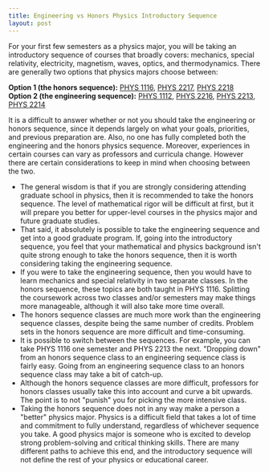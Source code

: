 ```yaml
---
title: Engineering vs Honors Physics Introductory Sequence
layout: post
---
```

<link rel="stylesheet" href="/main.css">

For your first few semesters as a physics major, you will be taking an introductory sequence of courses that broadly covers: mechanics, special relativity, electricity, magnetism, waves, optics, and thermodynamics. There are generally two options that physics majors choose between:

**Option 1 (the honors sequence):** [PHYS 1116](/classes/PHYS1116.html), [PHYS 2217](/classes/PHYS2217.html), [PHYS 2218](/classes/PHYS2218.html)<br/>
**Option 2 (the engineering sequence):** [PHYS 1112](/classes/PHYS1112.html), [PHYS 2216](/classes/PHYS2216.html), [PHYS 2213](/classes/PHYS2213.html), [PHYS 2214](/classes/PHYS2214.html)

It is a difficult to answer whether or not you should take the engineering or honors sequence, since it depends largely on what your goals, priorities, and previous preparation are. Also, no one has fully completed both the engineering and the honors physics sequence. Moreover, experiences in certain courses can vary as professors and curricula change. However there are certain considerations to keep in mind when choosing between the two.

- The general wisdom is that if you are strongly considering attending graduate school in physics, then it is recommended to take the honors sequence. The level of mathematical rigor will be difficult at first, but it will prepare you better for upper-level courses in the physics major and future graduate studies. 
- That said, it absolutely is possible to take the engineering sequence and get into a good graduate program. If, going into the introductory sequence, you feel that your mathematical and physics background isn't quite strong enough to take the honors sequence, then it is worth considering taking the engineering sequence.
- If you were to take the engineering sequence, then you would have to learn mechanics and special relativity in two separate classes. In the honors sequence, these topics are both taught in PHYS 1116. Splitting the coursework across two classes and/or semesters may make things more manageable, although it will also take more time overall.
- The honors sequence classes are much more work than the engineering sequence classes, despite being the same number of credits. Problem sets in the honors sequence are more difficult and time-consuming. 
- It is possible to switch between the sequences. For example, you can take PHYS 1116 one semester and PHYS 2213 the next. "Dropping down" from an honors sequence class to an engineering sequence class is fairly easy. Going from an engineering sequence class to an honors sequence class may take a bit of catch-up.
- Although the honors sequence classes are more difficult, professors for honors classes usually take this into account and curve a bit upwards. The point is to not "punish" you for picking the more intensive class.
- Taking the honors sequence does not in any way make a person a "better" physics major. Physics is a difficult field that takes a lot of time and commitment to fully understand, regardless of whichever sequence you take. A good physics major is someone who is excited to develop strong problem-solving and critical thinking skills. There are many different paths to achieve this end, and the introductory sequence will not define the rest of your physics or educational career.
